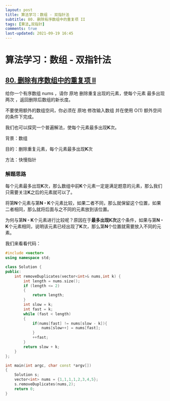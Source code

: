 ```yaml
---
layout: post
title: 算法学习：数组 - 双指针法
subtitle: 80. 删除有序数组中的重复项 II
tags: [算法,双指针]
comments: true
last-updated: 2021-09-19 16:45
---
```


# 算法学习：数组 - 双指针法

## [80. 删除有序数组中的重复项 II](https://leetcode-cn.com/problems/remove-duplicates-from-sorted-array-ii/)

给你一个有序数组 nums ，请你 原地 删除重复出现的元素，使每个元素 最多出现两次 ，返回删除后数组的新长度。

不要使用额外的数组空间，你必须在 原地 修改输入数组 并在使用 O(1) 额外空间的条件下完成。

我们也可以探究一个普遍解法，使每个元素最多出现**K**次。

背景：数组

目的：删除重复元素，每个元素最多出现**K**次

方法：快慢指针

### 解题思路

每个元素最多出现**K**次，那么数组中前**K**个元素一定是满足题意的元素，那么我们只需要关注**K**之后的元素就可以了。

将第**N**个元素与第**N - K**个元素比较，如果二者不同，那么就保留这个位置，如果二者相同，那么就将后面与之不同的元素放到该位置。

为何与第**N - K**个元素进行比较呢？原因在于**最多出现K次**这个条件，如果与第**N - K**个元素相同，说明该元素已经出现了**K**次，那么第**N**个位置就需要放入不同的元素。

我们来看看代码：

```c++
#include <vector>
using namespace std;

class Solution {
public:
    int removeDuplicates(vector<int>& nums,int k) {
        int length = nums.size();
        if (length <= 2)
        {
            return length;
        }
        int slow = k;
        int fast = k;
        while (fast < length)
        {
            if(nums[fast] != nums[slow - k]){
                nums[slow++] = nums[fast];
            }
            ++fast;
        }
        return slow + k;
    }
};

int main(int argc, char const *argv[])
{
    Solution s;
    vector<int> nums = {1,1,1,1,2,3,4,5};
    s.removeDuplicates(nums,2);
    return 0;
}
```

